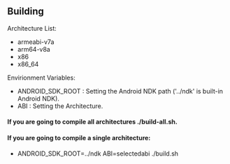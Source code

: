 ## Building

Architecture List:
- armeabi-v7a
- arm64-v8a
- x86
- x86_64

Envirionment Variables:
- ANDROID_SDK_ROOT : Setting the Android NDK path ('../ndk' is built-in Android NDK).
- ABI : Setting the Architecture.

#### If you are going to compile all architectures ./build-all.sh.


#### If you are going to compile a single architecture:
- ANDROID_SDK_ROOT=../ndk ABI=selectedabi ./build.sh

